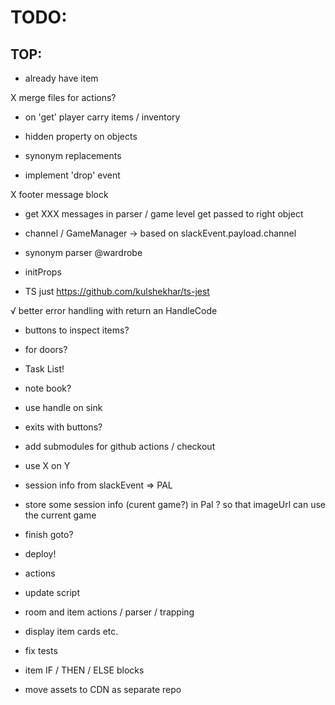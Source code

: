 # TODO:

## TOP:

- already have item

X merge files for actions?

- on 'get' player carry items / inventory
- hidden property on objects
- synonym replacements

- implement 'drop' event

X footer message block
- get XXX messages in parser / game level get passed to right object

- channel / GameManager -> based on slackEvent.payload.channel

- synonym parser @wardrobe


- initProps

- TS just https://github.com/kulshekhar/ts-jest


√ better error handling with return an HandleCode


- buttons to inspect items?
- for doors?

- Task List!
- note book?

- use handle on sink

- exits with buttons?

- add submodules for github actions / checkout

- use X on Y

- session info from slackEvent => PAL
- store some session info (curent game?) in Pal ? so that imageUrl can use the current game

- finish goto?
- deploy!
- actions
- update script
- room and item actions / parser / trapping
- display item cards etc.
- fix tests

- item IF / THEN / ELSE blocks
- move assets to CDN as separate repo

